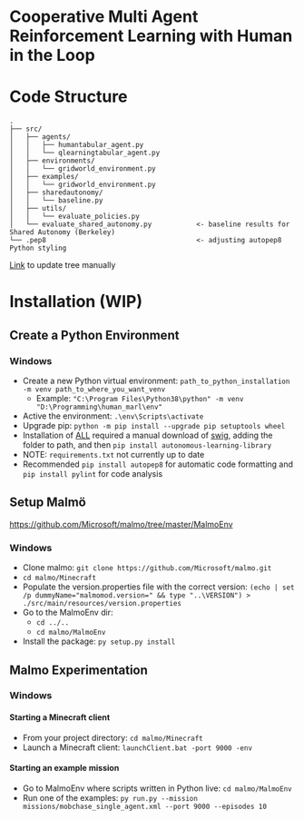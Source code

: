 # Cooperative Multi Agent Reinforcement Learning with Human in the Loop

# Code Structure

```
.
├── src/
│   ├── agents/
│   │   ├── humantabular_agent.py
│   │   └── qlearningtabular_agent.py
│   ├── environments/
│   │   └── gridworld_environment.py
│   ├── examples/
│   │   └── gridworld_environment.py
│   ├── sharedautonomy/
│   │   └── baseline.py
│   ├── utils/
│   │   └── evaluate_policies.py
│   └── evaluate_shared_autonomy.py           <- baseline results for Shared Autonomy (Berkeley)
└── .pep8                                     <- adjusting autopep8 Python styling
```
[Link](https://tree.nathanfriend.io/?s=(%27optiJs!(%27fancy!true~fullPath!false~trailGSlash!true)~I(%27I%27Fsrc4agKLhuman3*qlearnG362example2s9a54*E7utilLDpolicies7Ds9_a5.py**HE%20results%20for%20S9%20A5%20%7BBerkeley%7DF.pep8CCCCCHadjustG%20autopep8%20PythJ%20stylG0%27)~versiJ!%271%27)*%20%200F*2Lgridworld_673tabular_agK74%2F05utJomy6envirJmK7.py09haredC***Devaluate_EbaselineF%5CnGingH%3C-%20Isource!JonKentLs4*%01LKJIHGFEDC97654320*) to update tree manually 



# Installation (WIP)
## Create a Python Environment
### Windows 
* Create a new Python virtual environment: `path_to_python_installation -m venv path_to_where_you_want_venv ` 
  * Example: `"C:\Program Files\Python38\python" -m venv "D:\Programming\human_marl\env"`
* Active the environment:  `.\env\Scripts\activate`
* Upgrade pip: `python -m pip install --upgrade pip setuptools wheel`
* Installation of [ALL](https://github.com/cpnota/autonomous-learning-library) required a manual download of [swig](http://www.swig.org/download.html), adding the folder to path, and then `pip install autonomous-learning-library`
* NOTE: `requirements.txt` not currently up to date
* Recommended `pip install autopep8` for automatic code formatting and `pip install pylint` for code analysis


## Setup Malmö
https://github.com/Microsoft/malmo/tree/master/MalmoEnv
### Windows
* Clone malmo:  `git clone https://github.com/Microsoft/malmo.git`
* `cd malmo/Minecraft`
* Populate the version.properties file with the correct version:  `(echo | set /p dummyName="malmomod.version=" && type "..\VERSION") > ./src/main/resources/version.properties`
* Go to the MalmoEnv dir: 
  * `cd ../.. `
  * `cd malmo/MalmoEnv`
* Install the package: `py setup.py install`


## Malmo Experimentation
### Windows
#### Starting a Minecraft client
* From your project directory: `cd malmo/Minecraft`
* Launch a Minecraft client: `launchClient.bat -port 9000 -env`

#### Starting an example mission
* Go to MalmoEnv where scripts written in Python live: `cd malmo/MalmoEnv`
* Run one of the examples: `py run.py --mission missions/mobchase_single_agent.xml --port 9000 --episodes 10`